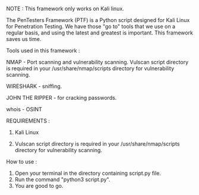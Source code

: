 NOTE : This framework only works on Kali linux.


The PenTesters Framework (PTF) is a Python script designed for Kali Linux for Penetration Testing. We have those "go to" tools that we use on a regular basis, and using the latest and greatest is important. This framework saves us time.

Tools used in this framework :

NMAP - Port scanning and vulnerability scanning.
Vulscan script directory is required in your /usr/share/nmap/scripts directory for vulnerability scanning.

WIRESHARK - sniffing.

JOHN THE RIPPER - for cracking passwords.

whois - OSINT

REQUIREMENTS :

1) Kali Linux

2) Vulscan script directory is required in your /usr/share/nmap/scripts directory for vulnerability scanning.

How to use :

1) Open your terminal in the directory containing script.py file.
2) Run the command "python3 script.py".
3) You are good to go. 




